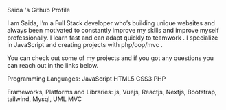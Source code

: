 Saida 's Github Profile

I am Saida, I’m a Full Stack developer who’s building unique websites and always been motivated to constantly improve my skills and improve myself professionally. I learn fast and can adapt quickly to teamwork . I specialize in JavaScript and creating projects with php/oop/mvc .

You can check out some of my projects and if you got any questions you can reach out in the links below.

Programming Languages:
JavaScript HTML5 CSS3 PHP

Frameworks, Platforms and Libraries:
js, Vuejs, Reactjs, Nextjs, Bootstrap, tailwind, Mysql, UML MVC
